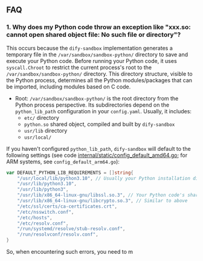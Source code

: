 ## FAQ

### 1. Why does my Python code throw an exception like "xxx.so: cannot open shared object file: No such file or directory"?

This occurs because the `dify-sandbox` implementation generates a temporary file in the `/var/sandbox/sandbox-python/` directory to save and execute your Python code. Before running your Python code, it uses `syscall.Chroot` to restrict the current process's root to the `/var/sandbox/sandbox-python/` directory. This directory structure, visible to the Python process, determines all the Python modules/packages that can be imported, including modules based on C code.

- Root: `/var/sandbox/sandbox-python/` is the root directory from the Python process perspective. Its subdirectories depend on the `python_lib_path` configuration in your `config.yaml`. Usually, it includes:
  - `etc/` directory
  - `python.so` shared object, compiled and built by `dify-sandbox`
  - `usr/lib` directory
  - `usr/local/`

If you haven't configured `python_lib_path`, `dify-sandbox` will default to the following settings (see code [internal/static/config_default_amd64.go](https://github.com/langgenius/dify-sandbox/blob/main/internal/static/config_default_amd64.go); for ARM systems, see `config_default_arm64.go`):

```go
var DEFAULT_PYTHON_LIB_REQUIREMENTS = []string{
    "/usr/local/lib/python3.10", // Usually your Python installation directory; if using conda, modify this to the conda virtual environment root directory, e.g., /root/anaconda3/envs/{env_name}
    "/usr/lib/python3.10",
    "/usr/lib/python3",
    "/usr/lib/x86_64-linux-gnu/libssl.so.3", // Your Python code's shared object dependency; it will be copied to /var/sandbox/sandbox-python/usr/lib/x86_64-linux-gnu/, and your Python process will load it from /usr/lib/x86_64-linux-gnu/
    "/usr/lib/x86_64-linux-gnu/libcrypto.so.3", // Similar to above
    "/etc/ssl/certs/ca-certificates.crt",
    "/etc/nsswitch.conf",
    "/etc/hosts",
    "/etc/resolv.conf",
    "/run/systemd/resolve/stub-resolv.conf",
    "/run/resolvconf/resolv.conf",
}
```

So, when encountering such errors, you need to m